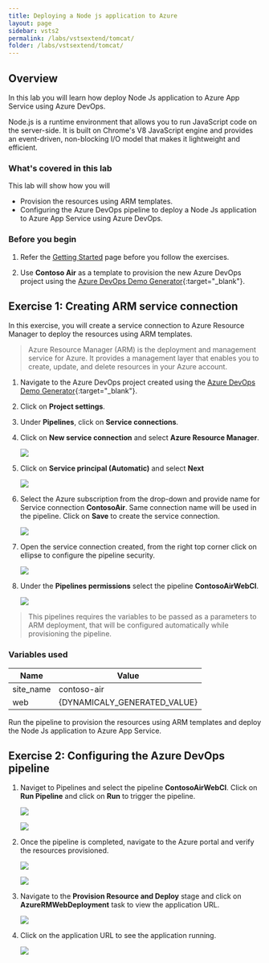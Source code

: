 ```yaml
---
title: Deploying a Node js application to Azure
layout: page
sidebar: vsts2
permalink: /labs/vstsextend/tomcat/
folder: /labs/vstsextend/tomcat/
---
```


<div class="rw-ui-container"></div>

## Overview

In this lab you will learn how deploy Node Js application to Azure App Service using Azure DevOps.

Node.js is a runtime environment that allows you to run JavaScript code on the server-side. It is built on Chrome's V8 JavaScript engine and provides an event-driven, non-blocking I/O model that makes it lightweight and efficient.

### What's covered in this lab

This lab will show how you will 

- Provision the resources using ARM templates.
- Configuring the Azure DevOps pipeline to deploy a Node Js application to Azure App Service using Azure DevOps.

### Before you begin

1. Refer the [Getting Started](../Setup/) page before you follow the exercises.

1. Use **Contoso Air** as a template to provision the new Azure DevOps project using the [Azure DevOps Demo Generator](https://azuredevopsdemogenerator.azurewebsites.net/?Name=ContosoAir){:target="\_blank"}.

## Exercise 1: Creating ARM service connection

In this exercise, you will create a service connection to Azure Resource Manager to deploy the resources using ARM templates.

> Azure Resource Manager (ARM) is the deployment and management service for Azure. It provides a management layer that enables you to create, update, and delete resources in your Azure account.


1. Navigate to the Azure DevOps project created using the [Azure DevOps Demo Generator](https://azuredevopsdemogenerator.azurewebsites.net/?Name=ContosoAir){:target="\_blank"}.

1. Click on **Project settings**.
1. Under **Pipelines**, click on **Service connections**.
1. Click on **New service connection** and select **Azure Resource Manager**.

    ![](images/001.png)

1. Click on **Service principal (Automatic)** and select **Next**

    ![](images/002.png)

1. Select the Azure subscription from the drop-down and provide name for Service connection **ContosoAir**. Same connection name will be used in the pipeline. Click on **Save** to create the service connection.

    ![](images/004.png)


1. Open the service connection created, from the right top corner click on ellipse to configure the pipeline security.

    ![](images/005.png)


1. Under the **Pipelines permissions** select the pipeline **ContosoAirWebCI**.

    ![](images/006.png)


> This pipelines requires the variables to be passed as a parameters to ARM deployment, that will be configured automatically while provisioning the pipeline.

### Variables used

| Name | Value |
| --- | --- |
| site_name | contoso-air |
| web | {DYNAMICALY_GENERATED_VALUE} |

Run the pipeline to provision the resources using ARM templates and deploy the Node Js application to Azure App Service.

## Exercise 2: Configuring the Azure DevOps pipeline

1. Naviget to Pipelines and select the pipeline **ContosoAirWebCI**. Click on **Run Pipeline** and click on **Run** to trigger the pipeline.

    ![](images/007.png)


    ![](images/008.png)

1. Once the pipeline is completed, navigate to the Azure portal and verify the resources provisioned.

    ![](images/009.png)

    ![](images/010.png)

1. Navigate to the **Provision Resource and Deploy** stage and click on **AzureRMWebDeployment** task to view the application URL.
    
    ![](images/011.png)

1. Click on the application URL to see the application running.

    ![](images/012.png)